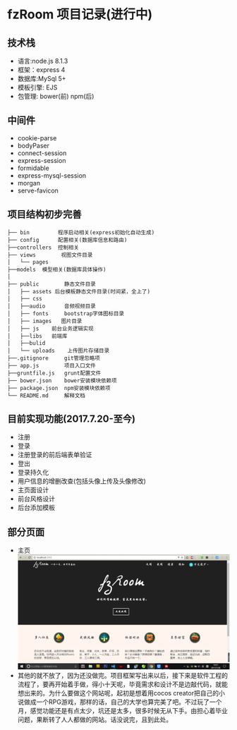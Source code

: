 # fzRoom 项目记录(进行中)
## 技术栈
- 语言:node.js  8.1.3
- 框架：express  4
- 数据库:MySql  5+
- 模板引擎: EJS
- 包管理: bower(前) npm(后)
## 中间件
- cookie-parse 
- bodyPaser
- connect-session
- express-session
- formidable
- express-mysql-session
- morgan
- serve-favicon
## 项目结构初步完善
    ├── bin	        程序启动相关(express初始化自动生成)
    ├── config      配置相关(数据库信息和路由)
    ├──controllers  控制相关  
    ├── views        视图文件目录
    │   └── pages 
    ├──models  模型相关(数据库具体操作)
    │     
    ├── public        静态文件目录
    │   ├── assets 后台模板静态文件目录(时间紧，全上了)
    │   ├── css       
    │   ├──audio      音频视频目录
    │   ├── fonts     bootstrap字体图标目录
    │   ├── images   图片目录          
    │   ├── js    前台业务逻辑实现
    │   ├──libs   前端库
    │   ├──bulid          
    │   └── uploads    上传图片存储目录
    ├──.gitignore     git管理忽略项       
    ├── app.js        项目入口文件
    ├──gruntfile.js   grunt配置文件
    ├── bower.json    bower安装模块依赖项     
    ├── package.json  npm安装模块依赖项
    └── README.md     解释文档  

## 目前实现功能(2017.7.20-至今)
 - 注册
 - 登录
 - 注册登录的前后端表单验证
 - 登出
 - 登录持久化
 - 用户信息的增删改查(包括头像上传及头像修改)
 - 主页面设计
 - 前台风格设计    
 - 后台添加模板

## 部分页面
 - 主页
    !['主页'](./public/images/index.png)
 - 其他的就不放了，因为还没做完。项目框架写出来以后，接下来是软件工程的流程了，要再开始着手做，得小十天呢，毕竟需求和设计不是边敲代码，就能想出来的。为什么要做这个网站呢，起初是想着用cocos creator把自己的小说做成一个RPG游戏，那样的话，自己的大学也算完美了吧。不过玩了一个月，感觉功能还是有点太少，坑还是太多，很多时候无从下手。由担心着毕业问题，果断转了人人都做的网站。话没说完，且到此处。

